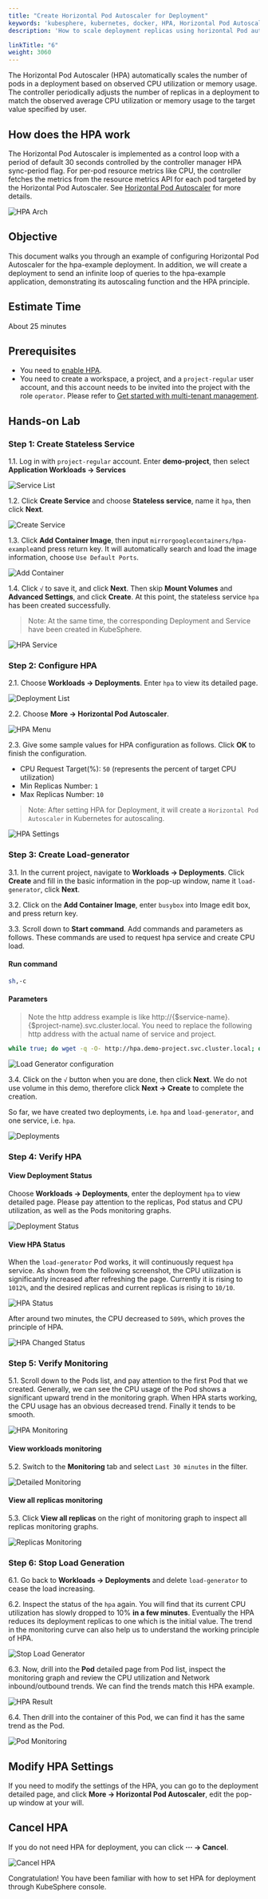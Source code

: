 ```yaml
---
title: "Create Horizontal Pod Autoscaler for Deployment"
keywords: 'kubesphere, kubernetes, docker, HPA, Horizontal Pod Autoscaler'
description: 'How to scale deployment replicas using horizontal Pod autoscaler'

linkTitle: "6"
weight: 3060
---
```


The Horizontal Pod Autoscaler (HPA) automatically scales the number of pods in a deployment based on observed CPU utilization or memory usage. The controller periodically adjusts the number of replicas in a deployment to match the observed average CPU utilization or memory usage to the target value specified by user.

## How does the HPA work

The Horizontal Pod Autoscaler is implemented as a control loop with a period of default 30 seconds controlled by the controller manager HPA sync-period flag. For per-pod resource metrics like CPU, the controller fetches the metrics from the resource metrics API for each pod targeted by the Horizontal Pod Autoscaler. See [Horizontal Pod Autoscaler](https://kubernetes.io/docs/tasks/run-application/horizontal-pod-autoscale/) for more details.

![HPA Arch](https://pek3b.qingstor.com/kubesphere-docs/png/20190716214909.png#alt=)

## Objective

This document walks you through an example of configuring Horizontal Pod Autoscaler for the hpa-example deployment. In addition, we will create a deployment to send an infinite loop of queries to the hpa-example application, demonstrating its autoscaling function and the HPA principle.

## Estimate Time

About 25 minutes

## Prerequisites

- You need to [enable HPA](../../installation/install-metrics-server).
- You need to create a workspace, a project, and a `project-regular` user account, and this account needs to be invited into the project with the role `operator`. Please refer to [Get started with multi-tenant management](../admin-quick-start).

## Hands-on Lab

### Step 1: Create Stateless Service

1.1. Log in with `project-regular` account. Enter **demo-project**, then select **Application Workloads → Services**

![Service List](https://pek3b.qingstor.com/kubesphere-docs/png/20200221075410.png)

1.2.  Click **Create Service** and choose **Stateless service**, name it `hpa`, then click **Next**.

![Create Service](https://pek3b.qingstor.com/kubesphere-docs/png/20200221075509.png)

1.3. Click **Add Container Image**, then input `mirrorgooglecontainers/hpa-example`and press return key. It will automatically search and load the image information, choose `Use Default Ports`.

![Add Container](https://pek3b.qingstor.com/kubesphere-docs/png/20200221075857.png)

1.4. Click `√` to save it, and click **Next**. Then skip **Mount Volumes** and **Advanced Settings**, and click **Create**. At this point, the stateless service `hpa` has been created successfully.

> Note: At the same time, the corresponding Deployment and Service have been created in KubeSphere.

![HPA Service](https://pek3b.qingstor.com/kubesphere-docs/png/20200221080648.png)

### Step 2: Configure HPA

2.1. Choose **Workloads → Deployments**. Enter `hpa` to view its detailed page.

![Deployment List](https://pek3b.qingstor.com/kubesphere-docs/png/20200221081356.png)

2.2. Choose **More → Horizontal Pod Autoscaler**.

![HPA Menu](https://pek3b.qingstor.com/kubesphere-docs/png/20200221081517.png)

2.3. Give some sample values for HPA configuration as follows. Click **OK** to finish the configuration.

- CPU Request Target(%): `50` (represents the percent of target CPU utilization)
- Min Replicas Number: `1`
- Max Replicas Number: `10`

> Note: After setting HPA for Deployment, it will create a `Horizontal Pod Autoscaler` in Kubernetes for autoscaling.

![HPA Settings](https://pek3b.qingstor.com/kubesphere-docs/png/20200221083958.png)

### Step 3: Create Load-generator

3.1. In the current project, navigate to **Workloads → Deployments**. Click **Create** and fill in the basic information in the pop-up window, name it `load-generator`, click **Next**.

3.2. Click on the **Add Container Image**, enter `busybox` into Image edit box, and press return key.

3.3. Scroll down to **Start command**. Add commands and parameters as follows. These commands are used to request hpa service and create CPU load.

#### Run command

```bash
sh,-c
```

#### Parameters

> Note the http address example is like http://{$service-name}.{$project-name}.svc.cluster.local. You need to replace the following http address with the actual name of service and project.

```bash
while true; do wget -q -O- http://hpa.demo-project.svc.cluster.local; done
```

![Load Generator configuration](https://pek3b.qingstor.com/kubesphere-docs/png/20200221090034.png)

3.4. Click on the `√` button when you are done, then click **Next**. We do not use volume in this demo, therefore click **Next → Create** to complete the creation.

So far, we have created two deployments, i.e. `hpa` and `load-generator`, and one service, i.e. `hpa`.

![Deployments](https://pek3b.qingstor.com/kubesphere-docs/png/20190716222833.png#alt=)

### Step 4: Verify HPA

#### View Deployment Status

Choose **Workloads → Deployments**,  enter the deployment `hpa` to view detailed page. Please pay attention to the replicas, Pod status and CPU utilization, as well as the Pods monitoring graphs.

![Deployment Status](https://pek3b.qingstor.com/kubesphere-docs/png/20200221091126.png)

#### View HPA Status

When the `load-generator` Pod works, it will continuously request `hpa` service. As shown from the following screenshot, the CPU utilization is significantly increased after refreshing the page. Currently it is rising to `1012%`, and the desired replicas and current replicas is rising to `10/10`.

![HPA Status](https://pek3b.qingstor.com/kubesphere-docs/png/20200221091504.png)

After around two minutes, the CPU decreased to `509%`, which proves the principle of HPA.

![HPA Changed Status](https://pek3b.qingstor.com/kubesphere-docs/png/20200221092228.png)

### Step 5: Verify Monitoring

5.1. Scroll down to the Pods list, and pay attention to the first Pod that we created. Generally, we can see the CPU usage of the Pod shows a significant upward trend in the monitoring graph. When HPA starts working, the CPU usage has an obvious decreased trend. Finally it tends to be smooth.

![HPA Monitoring](https://pek3b.qingstor.com/kubesphere-docs/png/20200221093302.png)

#### View workloads monitoring

5.2. Switch to the **Monitoring** tab and select `Last 30 minutes` in the filter.

![Detailed Monitoring](https://pek3b.qingstor.com/kubesphere-docs/png/20200221092927.png)

#### View all replicas monitoring

5.3. Click **View all replicas** on the right of monitoring graph to inspect all replicas monitoring graphs.

![Replicas Monitoring](https://pek3b.qingstor.com/kubesphere-docs/png/20200221093939.png)

### Step 6: Stop Load Generation

6.1. Go back to **Workloads → Deployments** and delete `load-generator` to cease the load increasing.

6.2. Inspect the status of the `hpa` again. You will find that its current CPU utilization has slowly dropped to 10% **in a few minutes**. Eventually the HPA reduces its deployment replicas to one which is the initial value. The trend in the monitoring curve can also help us to understand the working principle of HPA.

![Stop Load Generator](https://pek3b.qingstor.com/kubesphere-docs/png/20200221095630.png)

6.3. Now, drill into the **Pod** detailed page from Pod list, inspect the monitoring graph and review the CPU utilization and Network inbound/outbound trends. We can find the trends match this HPA example.

![HPA Result](https://pek3b.qingstor.com/kubesphere-docs/png/20200221094853.png)

6.4. Then drill into the container of this Pod, we can find it has the same trend as the Pod.

![Pod Monitoring](https://pek3b.qingstor.com/kubesphere-docs/png/20200221095007.png)

## Modify HPA Settings

If you need to modify the settings of the HPA, you can go to the deployment detailed page, and click **More → Horizontal Pod Autoscaler**, edit the pop-up window at your will.

## Cancel HPA

If you do not need HPA for deployment, you can click **··· → Cancel**.

![Cancel HPA](https://pek3b.qingstor.com/kubesphere-docs/png/20200221095420.png)

Congratulation! You have been familiar with how to set HPA for deployment through KubeSphere console.
